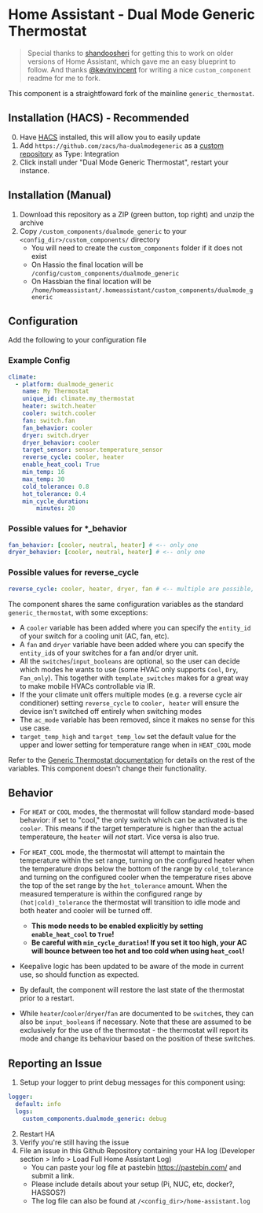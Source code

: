 # Home Assistant - Dual Mode Generic Thermostat

> Special thanks to [shandoosheri](https://community.home-assistant.io/t/heat-cool-generic-thermostat/76443) for getting this to work on older versions of Home Assistant, which gave me an easy blueprint to follow. And thanks [@kevinvincent](https://github.com/kevinvincent) for writing a nice `custom_component` readme for me to fork.

This component is a straightfoward fork of the mainline `generic_thermostat`.

## Installation (HACS) - Recommended
0. Have [HACS](https://custom-components.github.io/hacs/installation/manual/) installed, this will allow you to easily update
1. Add `https://github.com/zacs/ha-dualmodegeneric` as a [custom repository](https://custom-components.github.io/hacs/usage/settings/#add-custom-repositories) as Type: Integration
2. Click install under "Dual Mode Generic Thermostat", restart your instance.

## Installation (Manual)
1. Download this repository as a ZIP (green button, top right) and unzip the archive
2. Copy `/custom_components/dualmode_generic` to your `<config_dir>/custom_components/` directory
   * You will need to create the `custom_components` folder if it does not exist
   * On Hassio the final location will be `/config/custom_components/dualmode_generic`
   * On Hassbian the final location will be `/home/homeassistant/.homeassistant/custom_components/dualmode_generic`

## Configuration
Add the following to your configuration file

### Example Config
```yaml
climate:
  - platform: dualmode_generic
    name: My Thermostat
    unique_id: climate.my_thermostat
    heater: switch.heater
    cooler: switch.cooler
    fan: switch.fan
    fan_behavior: cooler
    dryer: switch.dryer
    dryer_behavior: cooler
    target_sensor: sensor.temperature_sensor
    reverse_cycle: cooler, heater
    enable_heat_cool: True
    min_temp: 16
    max_temp: 30
    cold_tolerance: 0.8
    hot_tolerance: 0.4
    min_cycle_duration:
        minutes: 20
```

### Possible values for *_behavior
```yaml
fan_behavior: [cooler, neutral, heater] # <-- only one
dryer_behavior: [cooler, neutral, heater] # <-- only one
```

### Possible values for reverse_cycle
```yaml
reverse_cycle: cooler, heater, dryer, fan # <-- multiple are possible, (True/False) are still valid for backward compatibility
```

The component shares the same configuration variables as the standard `generic_thermostat`, with some exceptions:
* A `cooler` variable has been added where you can specify the `entity_id` of your switch for a cooling unit (AC, fan, etc).
* A `fan` and `dryer` variable have been added where you can specify the `entity_id`s of your switches for a fan and/or dryer unit.
* All the `switches`/`input_booleans` are optional, so the user can decide which modes he wants to use 
  (some HVAC only supports `Cool`, `Dry`, `Fan_only`). This together with `template_switches` makes for a great way to 
  make mobile HVACs controllable via IR.
* If the your climate unit offers multiple modes (e.g. a reverse cycle air conditioner) setting `reverse_cycle` to `cooler, heater` will ensure the device isn't switched off entirely when switching modes
* The `ac_mode` variable has been removed, since it makes no sense for this use case.
* `target_temp_high` and `target_temp_low` set the default value for the upper and lower setting for temperature range when in `HEAT_COOL` mode

Refer to the [Generic Thermostat documentation](https://www.home-assistant.io/components/generic_thermostat/) for details on the rest of the variables. This component doesn't change their functionality.

## Behavior

* For `HEAT` or `COOL` modes, the thermostat will follow standard mode-based behavior: if set to "cool," the only 
  switch which can be activated is the `cooler`. This means if the target temperature is higher than the actual 
  temperateure, the `heater` will _not_ start. Vice versa is also true.

* For `HEAT_COOL` mode, the thermostat will attempt to maintain the temperature within the set range, 
  turning on the configured heater when the temperature drops below the bottom of the range by `cold_tolerance` 
  and turning on the configured cooler when the temperature rises above the top of the set range by the `hot_tolerance` 
  amount. When the measured temperature is within the configured range by `(hot|cold)_tolerance` the thermostat will 
  transition to idle mode and both heater and cooler will be turned off.
    * __This mode needs to be enabled explicitly by setting `enable_heat_cool` to `True`!__
    * __Be careful with `min_cycle_duration`! If you set it too high, your AC will bounce between too hot and too cold 
      when using `heat_cool`!__

* Keepalive logic has been updated to be aware of the mode in current use, so should function as expected.

* By default, the component will restore the last state of the thermostat prior to a restart.

* While `heater`/`cooler`/`dryer`/`fan` are documented to be `switch`es, they can also be `input_boolean`s 
  if necessary. Note that these are assumed to be exclusively for the use of the thermostat - 
  the thermostat will report its mode and change its behaviour based on the position of these switches.


## Reporting an Issue
1. Setup your logger to print debug messages for this component using:
```yaml
logger:
  default: info
  logs:
    custom_components.dualmode_generic: debug
```
2. Restart HA
3. Verify you're still having the issue
4. File an issue in this Github Repository containing your HA log (Developer section > Info > Load Full Home Assistant Log)
   * You can paste your log file at pastebin https://pastebin.com/ and submit a link.
   * Please include details about your setup (Pi, NUC, etc, docker?, HASSOS?)
   * The log file can also be found at `/<config_dir>/home-assistant.log`
